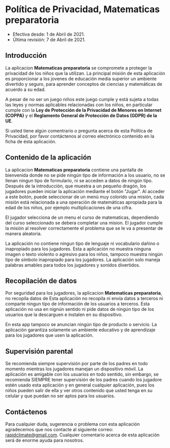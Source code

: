 # Política de Privacidad, Matematicas preparatoria
* Efectiva desde: 1 de Abril de 2021.
* Última revisión: 7 de Abril de 2021.


## Introducción
La aplicacion **Matematicas preparatoria** se compromete a proteger la privacidad de los niños que la utilizan. La principal misión de esta aplicación es proporcionar a los jovenes de educación media superior un ambiente divertido y seguro, para aprender conceptos de ciencias y matemáticas de acuerdo a su edad.

A pesar de no ser un juego niños este juego cumple y está sujeta a todas las leyes y normas aplicables relacionadas con los niños, en particular cumple con la **Ley de Protección de la Privacidad de Menores en Internet (COPPA)** y el **Reglamento General de Protección de Datos (GDPR) de la UE**.


Si usted tiene algún comentrario o pregunta acerca de esta Política de Privacidad, por favor contáctenos al correo electrónico contenido en la ficha de ésta aplicación.

## Contenido de la aplicación
La aplicacion **Matematicas preparatoria** contiene una pantalla de bienvenida donde no se pide ningún tipo de información a los usuario, no se llenan ningun tipo de formulario, ni se acceden a datos de ningún tipo. Después de la introducción, que muestra a un pequeño dragón, los jugadores pueden iniciar la aplicación mediante el botón "Jugar". Al acceder a este botón, puede seleccionar de un menú muy colorido una misión, cada misión está relacionada a una operación de matemáticas apropiada para la edad de los niños, por ejemplo multiplicaciones de una cifra.

El jugador selecciona de un menu el curso de matematicas, dependiendo del curso seleccionado se debera completar una mision. El jugador cumple la misión al resolver correctamente el problema que se le va a presentar de manera aleatoria.


La aplicación no contiene ningun tipo de lenguaje ni vocabulario dañino o inapropiado para los jugadores. Esta a aplicación no muestra ninguna imagen o texto violento o agresivo para los niños, tampoco muestra ningún tipo de símbolo inapropiado para los jugadores. La aplicación solo maneja palabras amables para todos los jugadores y sonidos divertidos.

## Recopilación de datos
Por seguridad para los jugadores, la aplicacion **Matematicas preparatoria**,  no recopila datos de Esta aplicación no recopila ni envía datos a terceros ni comparte ningun tipo de información de los usuarios a terceros. Esta aplicación no usa en nignún sentido ni pide datos de ningún tipo de los usuarios que la descarguen e instalen en su dispositivo.

En esta app tampoco se anuncian ningún tipo de producto o servicio. La aplicación garantiza solamente un ambiente educativo y de aprendizaje para los jugadores que usen la aplicación.

## Supervisión parental
Se recomienda siempre supervisión por parte de los padres en todo momento mientras los jugadores manejan un dispositivo móvil. La aplicación es amigable con los usuarios en todo sentido, sin embargo, se recomienda SIEMPRE tener supervisión de los padres cuando los jugadore estén usado esta aplicación y en general cualquier aplicación, pues los niños pueden salir de ella y ver otros contenido que usted tenga en su celular y que puedan no ser aptos para los usuarios.

## Contáctenos
Para cualquier duda, sugerencia o problema con esta aplicación agradecemos que nos contacte al siguiente correo: rapidclimate@gmail.com. Cualquier comentario acerca de esta aplicación será de enorme ayuda para nosotros.

 


